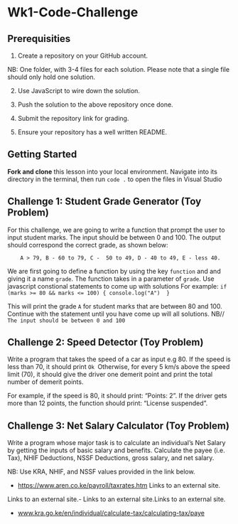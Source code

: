 # Wk1-Code-Challenge

## Prerequisities

1. Create a repository on your GitHub account. 

NB: One folder, with 3-4 files for each solution. Please note that a single file should only hold one solution.

2. Use JavaScript to wire down the solution.

3. Push the solution to the above repository once done.

4. Submit the repository link for grading.

5. Ensure your repository has a well written README.


## Getting Started

**Fork and clone** this lesson into your local environment. Navigate into its
directory in the terminal, then run `code .` to open the files in Visual 
Studio

## Challenge 1: Student Grade Generator (Toy Problem)
For this challenge, we are going to write a function that prompt the user to input student marks.
The input should be between 0 and 100. The output should correspond the correct grade, as shown below: 

        A > 79, B - 60 to 79, C -  50 to 49, D - 40 to 49, E - less 40.

We are first going to define a function by using the key `function` and and giving it a name `grade`. The function takes in a parameter of `grade`.
Use javascript constional statements to come up with solutions
For example: 
  ` if (marks >= 80 && marks <= 100) {
        console.log("A") 
  } ` 
 
 This will print the grade `A` for student marks that are between 80 and 100.
 Continue with the statement until you have come up will all solutions.
 NB// `The input should be between 0 and 100`


 ## Challenge 2: Speed Detector (Toy Problem)
 
 Write a program that takes the speed of a car as input e.g 80. 
 If the speed is less than 70, it should print `Ok `Otherwise, for every 5 km/s above the speed limit (70), it should give the driver one demerit point and print the total number of demerit points.

For example, if the speed is 80, it should print: “Points: 2”. If the driver gets more than 12 points, the function should print: “License suspended”.



## Challenge 3: Net Salary Calculator (Toy Problem)

Write a program whose major task is to calculate an individual’s Net Salary by getting the inputs of basic salary and benefits. Calculate the payee (i.e. Tax), NHIF Deductions, NSSF Deductions, gross salary, and net salary. 

NB: Use KRA, NHIF, and NSSF values provided in the link below.

- https://www.aren.co.ke/payroll/taxrates.htm Links to an external site.

Links to an external site.-  Links to an external site.Links to an external site.

- www.kra.go.ke/en/individual/calculate-tax/calculating-tax/paye

